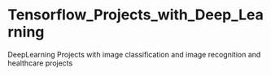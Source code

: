 # Tensorflow_Projects_with_Deep_Learning
DeepLearning Projects with image classification and image recognition and healthcare projects
